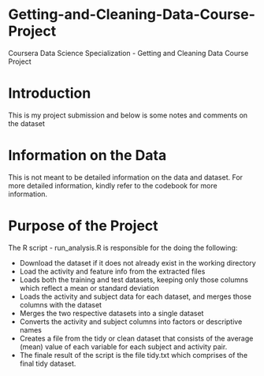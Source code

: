 # Getting-and-Cleaning-Data-Course-Project
Coursera Data Science Specialization - Getting and Cleaning Data Course Project

# Introduction
This is my project submission and below is some notes and comments on the dataset

# Information on the Data 
This is not meant to be detailed information on the data and dataset. For more detailed 
information, kindly refer to the codebook for more information.

# Purpose of the Project 
The R script - run_analysis.R is responsible for the doing the following:

- Download the dataset if it does not already exist in the working directory
- Load the activity and feature info from the extracted files 
- Loads both the training and test datasets, keeping only those columns which reflect a mean or standard deviation
- Loads the activity and subject data for each dataset, and merges those columns with the dataset
- Merges the two respective datasets into a single dataset
- Converts the activity and subject columns into factors or descriptive names 
- Creates a file from the tidy or clean dataset that consists of the average (mean) value of each variable for each subject and activity pair.
- The finale result of the script is the file tidy.txt which comprises of the final tidy dataset.